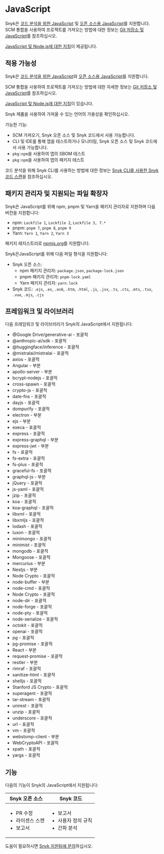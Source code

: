 # JavaScript

Snyk은 [코드 분석을 위한 JavaScript](javascript-for-code-analysis.md) 및 [오픈 소스용 JavaScript](javascript-for-open-source.md)를 지원합니다. SCM 통합을 사용하여 프로젝트를 가져오는 방법에 대한 정보는 [Git 저장소 및 JavaScript](git-repositories-and-javascript.md)를 참조하십시오.

[JavaScript 및 Node.js에 대한 지침](best-practices-for-javascript-and-node.js.md)이 제공됩니다.

## 적용 가능성

Snyk은 [코드 분석을 위한 JavaScript](javascript-for-code-analysis.md)와 [오픈 소스용 JavaScript](javascript-for-open-source.md)를 지원합니다.

SCM 통합을 사용하여 프로젝트를 가져오는 방법에 대한 자세한 정보는 [Git 저장소 및 JavaScript](git-repositories-and-javascript.md)를 참조하십시오.

[JavaScript 및 Node.js에 대한 지침](best-practices-for-javascript-and-node.js.md)이 있습니다.

Snyk 제품을 사용하여 가져올 수 있는 언어의 가용성을 확인하십시오.

가능한 기능:

* SCM 가져오기, Snyk 오픈 소스 및 Snyk 코드에서 사용 가능합니다.
* CLI 및 IDE를 통해 앱을 테스트하거나 모니터링, Snyk 오픈 소스 및 Snyk 코드에서 사용 가능합니다.
* `pkg:npm`을 사용하여 앱의 SBOM 테스트
* `pkg:npm`을 사용하여 앱의 패키지 테스트

코드 분석을 위해 Snyk CLI를 사용하는 방법에 대한 정보는 [Snyk CLI를 사용한 Snyk 코드 스캔](../../snyk-cli/scan-and-maintain-projects-using-the-cli/snyk-cli-for-snyk-code/)을 참조하십시오.

## 패키지 관리자 및 지원되는 파일 확장자

Snyk은 JavaScript를 위해 npm, pnpm 및 Yarn을 패키지 관리자로 지원하며 다음 버전을 지원합니다:

* npm: `Lockfile 1`, `Lockfile 2`, `Lockfile 3, 7.*`
* pnpm: `pnpm 7`, `pnpm 8`, `pnpm 9`
* Yarn: `Yarn 1`, `Yarn 2`, `Yarn 3`

패키지 레지스트리로 [npmjs.org](https://www.npmjs.org/)를 지원합니다.

Snyk은JavaScript를 위해 다음 파일 형식을 지원합니다:

* Snyk 오픈 소스:
  * npm 패키지 관리자: `package.json`, `package-lock.json`
  * pnpm 패키지 관리자: `pnpm-lock.yaml`
  * Yarn 패키지 관리자: `yarn.lock`
* Snyk 코드: `.ejs`, `.es`, `.es6`, `.htm`, `.html`, `.js`, `.jsx`, `.ts`, `.cts`, `.mts`, `.tsx`, `.vue`, `.mjs`, `.cjs`

## 프레임워크 및 라이브러리

다음 프레임워크 및 라이브러리가 Snyk의 JavaScript에서 지원됩니다:

* @Google Drive/generative-ai - 포괄적
* @anthropic-ai/sdk - 포괄적
* @huggingface/inference - 포괄적
* @mistralai/mistralai - 포괄적
* axios - 포괄적
* Angular - 부분
* apollo-server - 부분
* bcrypt-nodejs - 포괄적
* cross-spawn - 포괄적
* crypto-js - 포괄적
* date-fns - 포괄적
* dayjs - 포괄적
* dompurify - 포괄적
* electron - 부분
* ejs - 부분
* execa - 포괄적
* express - 포괄적
* express-graphql - 부분
* express-jwt - 부분
* fs - 포괄적
* fs-extra - 포괄적
* fs-plus - 포괄적
* graceful-fs - 포괄적
* graphql-js - 부분
* jQuery - 포괄적
* js-yaml - 포괄적
* jzip - 포괄적
* koa - 포괄적
* koa-graphql - 포괄적
* libxml - 포괄적
* libxmljs - 포괄적
* lodash - 포괄적
* luxon - 포괄적
* minimongo - 포괄적
* minimist - 포괄적
* mongodb - 포괄적
* Mongoose - 포괄적
* mercurius - 부분
* Nestjs - 부분
* Node Crypto - 포괄적
* node-buffer - 부분
* node-cmd - 포괄적
* Node Crypto - 포괄적
* node-dir - 포괄적
* node-forge - 포괄적
* node-pty - 포괄적
* node-serialize - 포괄적
* octokit - 포괄적
* openai - 포괄적
* pg - 포괄적
* pg-promise - 포괄적
* React - 부분
* request-promise - 포괄적
* restler - 부분
* rimraf - 포괄적
* sanitize-html - 포괄적
* shelljs - 포괄적
* Stanford JS Crypto - 포괄적
* superagent - 포괄적
* tar-stream - 포괄적
* unirest - 포괄적
* unzip - 포괄적
* underscore - 포괄적
* url - 포괄적
* vm - 포괄적
* webstomp-client - 부분
* WebCryptoAPI - 포괄적
* xpath - 포괄적
* yargs - 포괄적

## 기능

다음의 기능이 Snyk의 JavaScript에서 지원됩니다:

| Snyk 오픈 소스                                          | Snyk 코드                                               |
| --------------------------------------------------- | ----------------------------------------------------- |
| <ul><li>PR 수정</li><li>라이센스 스캔</li><li>보고서</li></ul> | <ul><li>보고서</li><li>사용자 정의 규칙</li><li>간파 분석</li></ul> |

도움이 필요하시면 [Snyk 지원팀에 문의](https://support.snyk.io)하십시오.
